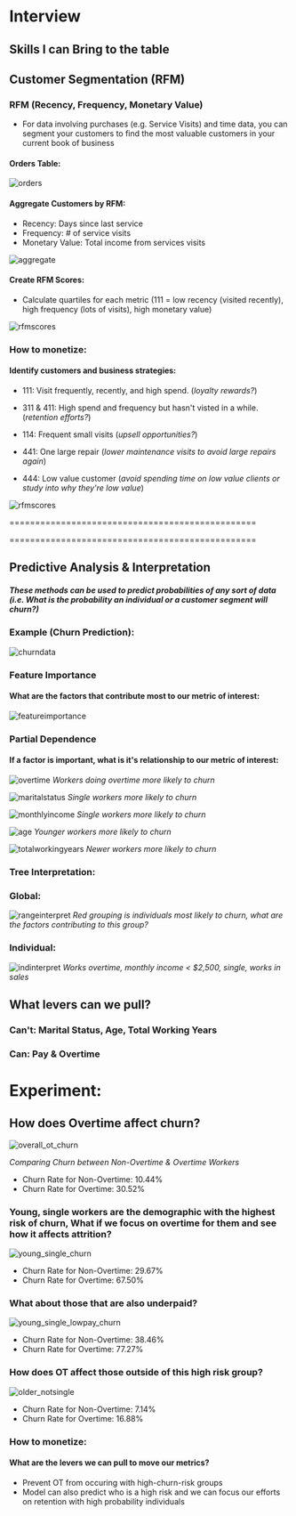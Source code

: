 # Interview

## Skills I can Bring to the table

## Customer Segmentation (RFM)

### RFM (Recency, Frequency, Monetary Value)

* For data involving purchases (e.g. Service Visits) and time data, you can segment your customers to find the most valuable customers in your current book of business

#### Orders Table:

![orders](/images/orders.png)

#### Aggregate Customers by RFM:
* Recency: Days since last service
* Frequency: # of service visits
* Monetary Value: Total income from services visits

![aggregate](/images/aggregate.png)

#### Create RFM Scores:
* Calculate quartiles for each metric (111 = low recency (visited recently), high frequency (lots of visits), high monetary value)

![rfmscores](/images/rfmscores.png)

### How to monetize:

#### Identify customers and business strategies:
* 111: Visit frequently, recently, and high spend. (_loyalty rewards?_)

* 311 & 411: High spend and frequency but hasn't visted in a while. (_retention efforts?_)

* 114: Frequent small visits (_upsell opportunities?_)

* 441: One large repair (_lower maintenance visits to avoid large repairs again_)

* 444: Low value customer (_avoid spending time on low value clients or study into why they're low value_)


![rfmscores](/images/rfmscores.png)

================================================

================================================

## Predictive Analysis & Interpretation

##### These methods can be used to predict probabilities of any sort of data (i.e. What is the probability an individual or a customer segment will churn?)

### Example (Churn Prediction):

![churndata](/images/churndata.png)

### Feature Importance
#### What are the factors that contribute most to our metric of interest:
![featureimportance](/images/featureimportance.png)

### Partial Dependence
#### If a factor is important, what is it's relationship to our metric of interest:

![overtime](/images/overtime.png)
_Workers doing overtime more likely to churn_

![maritalstatus](/images/maritalstatus.png)
_Single workers more likely to churn_

![monthlyincome](/images/monthlyincome.png)
_Single workers more likely to churn_

![age](/images/age.png)
_Younger workers more likely to churn_

![totalworkingyears](/images/totalworkingyears.png)
_Newer workers more likely to churn_

### Tree Interpretation:

### Global:

![rangeinterpret](/images/rangeinterpret.png)
_Red grouping is individuals most likely to churn, what are the factors contributing to this group?_

### Individual:

![indinterpret](/images/indinterpret.png)
_Works overtime, monthly income < $2,500, single, works in sales_
## What levers can we pull?

### Can't: Marital Status, Age, Total Working Years
### Can: Pay & Overtime

# Experiment:

## How does Overtime affect churn?

![overall_ot_churn](/images/overall_ot_churn.png)

_Comparing Churn between Non-Overtime & Overtime Workers_

* Churn Rate for Non-Overtime: 10.44%
* Churn Rate for Overtime: 30.52%


### Young, single workers are the demographic with the highest risk of churn, What if we focus on overtime for them and see how it affects attrition?

![young_single_churn](/images/young_single_churn.png)

* Churn Rate for Non-Overtime: 29.67%
* Churn Rate for Overtime: 67.50%

### What about those that are also underpaid?

![young_single_lowpay_churn](/images/young_single_lowpay_churn.png)


* Churn Rate for Non-Overtime: 38.46%
* Churn Rate for Overtime: 77.27%

### How does OT affect those outside of this high risk group?

![older_notsingle](/images/older_notsingle.png)

* Churn Rate for Non-Overtime: 7.14%
* Churn Rate for Overtime: 16.88%

### How to monetize:

#### What are the levers we can pull to move our metrics?
* Prevent OT from occuring with high-churn-risk groups
* Model can also predict who is a high risk and we can focus our efforts on retention with high probability individuals

